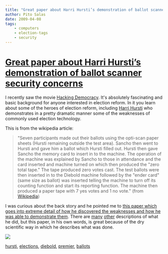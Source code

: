 ```yaml
---
title: "Great paper about Harri Hursti’s demonstration of ballot scanner security concerns"
author: Pito Salas
date: 2009-04-08
tags:
    - computers
    - election-tags
    - security
---
```

# [Great paper about Harri Hursti’s demonstration of ballot scanner security concerns](None)




I recently saw the movie [Hacking
Democracy](<http://www.hackingdemocracy.com/>). It's absolutely fascinating
and basic background for anyone interested in election reform. In it you learn
about some of the heroes of election reform, including [Harri
Hursti](<http://en.wikipedia.org/wiki/Harri_Hursti>) who demonstrates in a
pretty dramatic manner some of the weaknesses of commonly used election
technology.

This is from the wikipedia article:

> "Seven participants made out their ballots using the opti-scan paper sheets
> (Hursti remaining outside the test area). Sancho then went to Hursti and
> gave him a ballot which Hursti filled out. Hursti then gave Sancho the
> memory card to insert in to the machine. The operation of the machine was
> explained by Sancho to those in attendance and the card inserted and machine
> turned on which then produced the "zero total tape." The tape produced zero
> votes cast. The test ballots were then inserted in to the Diebold machine
> followed by the "ender card" (same size as ballot) was inserted telling the
> machine to turn off its counting function and start its reporting function.
> The machine then produced a paper tape with 7 yes votes and 1 no vote."
> (from [Wikipedia](<http://en.wikipedia.org/wiki/Hursti_Hack>))

I was curious about the back story and he pointed me to [this paper which goes
into extreme detail of how he discovered the weaknesses and how he was able to
demonstrate them](<http://www.blackboxvoting.org/BBVreport.pdf>). There are
[many](<http://www.votetrustusa.org/index.php?option=com_content&task=view&id=798&Itemid=51>)
[other](<http://en.wikipedia.org/wiki/Hursti_Hack>) descriptions of what he
did, but this paper, in his own words, is great because of the dry scientific
way in which he describes what was done.

![](https://i0.wp.com/img.zemanta.com/pixy.gif?w=584)

[hursti](<http://technorati.com/tag/hursti>),
[elections](<http://technorati.com/tag/elections>),
[diebold](<http://technorati.com/tag/diebold>),
[premier](<http://technorati.com/tag/premier>),
[ballots](<http://technorati.com/tag/ballots>)


